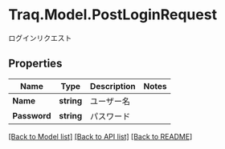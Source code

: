 # Traq.Model.PostLoginRequest
ログインリクエスト

## Properties

Name | Type | Description | Notes
------------ | ------------- | ------------- | -------------
**Name** | **string** | ユーザー名 | 
**Password** | **string** | パスワード | 

[[Back to Model list]](../../README.md#documentation-for-models) [[Back to API list]](../../README.md#documentation-for-api-endpoints) [[Back to README]](../../README.md)

